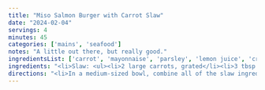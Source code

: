 ```yaml
---
title: "Miso Salmon Burger with Carrot Slaw"
date: "2024-02-04"
servings: 4
minutes: 45
categories: ['mains', 'seafood']
notes: "A little out there, but really good."
ingredientsList: ['carrot', 'mayonnaise', 'parsley', 'lemon juice', 'crushed red pepper flakes', 'bread', 'salmon', 'parsley', 'lemon', 'miso', 'burger bun', 'lettuce', 'red onion']
ingredients: "<li>Slaw: <ul><li>2 large carrots, grated</li><li>3 tbsp mayonnaise</li><li>1/2 cup fresh parsley, chopped</li><li>1 tbsp lemon juice</li><li>Pinch of salt</li><li>1/2 tbsp red pepper flakes</li></ul></li><li>Burger Patties: <ul><li>3 slices of bread</li><li>400g salmon</li><li>1/2 cup parsley</li><li>1/2 lemon, juiced</li><li>2 tbsp miso paste</li></ul></li><li>The Rest: <ul><li>4 burger buns</li><li>Lettuce pieces</li><li>Red onion, finely sliced</li></ul></li>"
directions: "<li>In a medium-sized bowl, combine all of the slaw ingredients. Set aside.</li><li>Place your slices of bread in a food processor and blend until fine.</li><li>Add in your salmon, parsley, lemon juice, and miso paste. Blend until a thick paste has formed. Pour the mixture into a bowl.</li><li>Separate the mixture into four and then form four patties.</li><li>Drizzle your non-stick pan with oil and place it on medium heat. Add in your miso salmon patties and fry on each side for 5 minutes.</li><li>Then assemble your burger. Toast your buns, then layer on your lettuce, patty, slaw, red onion, and top with the top of your burger bun. Enjoy!</li>"
---
```

